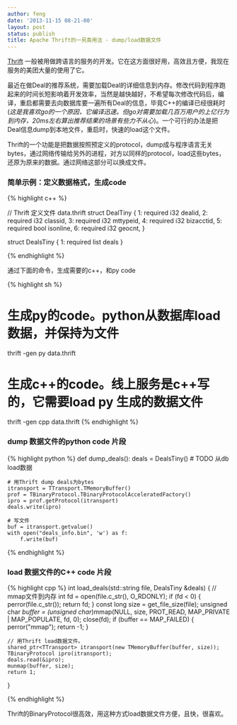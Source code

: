 ```yaml
---
author: feng
date: '2013-11-15 08-21-00'
layout: post
status: publish
title: Apache Thrift的一另类用法 - dump/load数据文件
---
```


[Thrift](http://thrift.apache.org/)
一般被用做跨语言的服务的开发。它在这方面很好用，高效且方便，我现在服务的美团大量的使用了它。

最近在做Deal的推荐系统，需要加载Deal的详细信息到内存。修改代码到程序跑起来的时间长短影响着开发效率，当然是越快越好，不希望每次修改代码后，编译，重启都需要去向数据库要一遍所有Deal的信息，毕竟C++的编译已经很耗时(*这是我喜欢go的一个原因，它编译迅速。但go对需要加载几百万用户的上亿行为到内存，20ms左右算出推荐结果的场景有些力不从心*)。一个可行的办法是把Deal信息dump到本地文件，重启时，快速的load这个文件。

Thrift的一个功能是把数据按照预定义的protocol，dump成与程序语言无关bytes，通过网络传输给另外的进程，对方以同样的protocol，load这些bytes，还原为原来的数据。通过网络这部分可以换成文件。

### 简单示例：定义数据格式，生成code

{% highlight c++ %}

// Thrift 定义文件 data.thrift
struct DealTiny {
    1: required i32 dealid,
    2: required i32 classid,
    3: required i32 mttypeid,
    4: required i32 bizacctid,
    5: required bool isonline,
    6: required i32 geocnt,
}

struct DealsTiny {
    1: required list<DealTiny> deals
}

{% endhighlight %}


通过下面的命令，生成需要的c++，和py code

{% highlight sh %}
# 生成py的code。python从数据库load数据，并保持为文件
thrift -gen py data.thrift

# 生成c++的code。线上服务是c++写的，它需要load py 生成的数据文件
thrift -gen cpp data.thrift
{% endhighlight %}

### dump 数据文件的python code 片段

{% highlight python %}
def dump_deals():
    deals = DealsTiny() # TODO 从db load数据

    # 用Thrift dump deals为bytes
    itransport = TTransport.TMemoryBuffer()
    prof = TBinaryProtocol.TBinaryProtocolAcceleratedFactory()
    ipro = prof.getProtocol(itransport)
    deals.write(ipro)

    # 写文件
    buf = itransport.getvalue()
    with open("deals_info.bin", 'w') as f:
        f.write(buf)


{% endhighlight %}

### load 数据文件的C++ code 片段

{% highlight cpp %}
int load_deals(std::string file, DealsTiny &deals) {
    // mmap文件到内存
    int fd = open(file.c_str(), O_RDONLY);
    if (fd < 0) {
        perror(file.c_str());
        return fd;
    }
    const long size = get_file_size(file);
    unsigned char *buffer = (unsigned char*)mmap(NULL, size, PROT_READ, MAP_PRIVATE | MAP_POPULATE, fd, 0);
    close(fd);
    if (buffer == MAP_FAILED) {
        perror("mmap");
        return -1;
    }

    // 用Thrift load数据文件。
    shared_ptr<TTransport> itransport(new TMemoryBuffer(buffer, size));
    TBinaryProtocol ipro(itransport);
    deals.read(&ipro);
    munmap(buffer, size);
    return 1;
}


{% endhighlight %}

Thrift的BinaryProtocol很高效，用这种方式load数据文件方便，且快，很喜欢。
